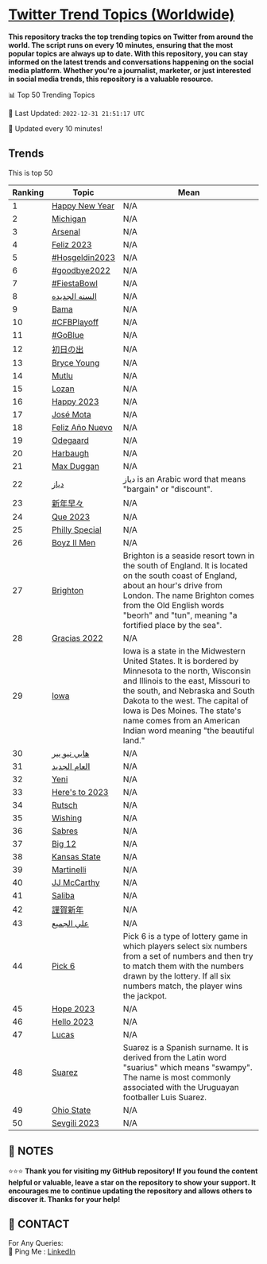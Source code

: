 [Twitter Trend Topics (Worldwide)](https://github.com/ErcinDedeoglu/Twitter-Trend-Topics)
==========

**This repository tracks the top trending topics on Twitter from around the world. 
The script runs on every 10 minutes, ensuring that the most popular topics are always up to date. 
With this repository, you can stay informed on the latest trends and conversations happening on the social media platform. 
Whether you're a journalist, marketer, or just interested in social media trends, this repository is a valuable resource.**


📊 Top 50 Trending Topics

📆 Last Updated: `2022-12-31 21:51:17 UTC`

🔧 Updated every 10 minutes!


## Trends

This is top 50

| Ranking | Topic | Mean |
| ------- | ------------ | ------------ |
| 1 | [Happy New Year](http://twitter.com/search?q=Happy+New+Year) | N/A |
| 2 | [Michigan](http://twitter.com/search?q=Michigan) | N/A |
| 3 | [Arsenal](http://twitter.com/search?q=Arsenal) | N/A |
| 4 | [Feliz 2023](http://twitter.com/search?q=Feliz+2023) | N/A |
| 5 | [#Hosgeldin2023](http://twitter.com/search?q=%23Hosgeldin2023) | N/A |
| 6 | [#goodbye2022](http://twitter.com/search?q=%23goodbye2022) | N/A |
| 7 | [#FiestaBowl](http://twitter.com/search?q=%23FiestaBowl) | N/A |
| 8 | [السنه الجديده](http://twitter.com/search?q=%d8%a7%d9%84%d8%b3%d9%86%d9%87+%d8%a7%d9%84%d8%ac%d8%af%d9%8a%d8%af%d9%87) | N/A |
| 9 | [Bama](http://twitter.com/search?q=Bama) | N/A |
| 10 | [#CFBPlayoff](http://twitter.com/search?q=%23CFBPlayoff) | N/A |
| 11 | [#GoBlue](http://twitter.com/search?q=%23GoBlue) | N/A |
| 12 | [初日の出](http://twitter.com/search?q=%e5%88%9d%e6%97%a5%e3%81%ae%e5%87%ba) | N/A |
| 13 | [Bryce Young](http://twitter.com/search?q=Bryce+Young) | N/A |
| 14 | [Mutlu](http://twitter.com/search?q=Mutlu) | N/A |
| 15 | [Lozan](http://twitter.com/search?q=Lozan) | N/A |
| 16 | [Happy 2023](http://twitter.com/search?q=Happy+2023) | N/A |
| 17 | [José Mota](http://twitter.com/search?q=Jos%c3%a9+Mota) | N/A |
| 18 | [Feliz Año Nuevo](http://twitter.com/search?q=Feliz+A%c3%b1o+Nuevo) | N/A |
| 19 | [Odegaard](http://twitter.com/search?q=Odegaard) | N/A |
| 20 | [Harbaugh](http://twitter.com/search?q=Harbaugh) | N/A |
| 21 | [Max Duggan](http://twitter.com/search?q=Max+Duggan) | N/A |
| 22 | [دياز](http://twitter.com/search?q=%d8%af%d9%8a%d8%a7%d8%b2) | دياز is an Arabic word that means "bargain" or "discount". |
| 23 | [新年早々](http://twitter.com/search?q=%e6%96%b0%e5%b9%b4%e6%97%a9%e3%80%85) | N/A |
| 24 | [Que 2023](http://twitter.com/search?q=Que+2023) | N/A |
| 25 | [Philly Special](http://twitter.com/search?q=Philly+Special) | N/A |
| 26 | [Boyz II Men](http://twitter.com/search?q=Boyz+II+Men) | N/A |
| 27 | [Brighton](http://twitter.com/search?q=Brighton) | Brighton is a seaside resort town in the south of England. It is located on the south coast of England, about an hour's drive from London. The name Brighton comes from the Old English words "beorh" and "tun", meaning "a fortified place by the sea". |
| 28 | [Gracias 2022](http://twitter.com/search?q=Gracias+2022) | N/A |
| 29 | [Iowa](http://twitter.com/search?q=Iowa) | Iowa is a state in the Midwestern United States. It is bordered by Minnesota to the north, Wisconsin and Illinois to the east, Missouri to the south, and Nebraska and South Dakota to the west. The capital of Iowa is Des Moines. The state's name comes from an American Indian word meaning "the beautiful land." |
| 30 | [هابي نيو يير](http://twitter.com/search?q=%d9%87%d8%a7%d8%a8%d9%8a+%d9%86%d9%8a%d9%88+%d9%8a%d9%8a%d8%b1) | N/A |
| 31 | [العام الجديد](http://twitter.com/search?q=%d8%a7%d9%84%d8%b9%d8%a7%d9%85+%d8%a7%d9%84%d8%ac%d8%af%d9%8a%d8%af) | N/A |
| 32 | [Yeni](http://twitter.com/search?q=Yeni) | N/A |
| 33 | [Here's to 2023](http://twitter.com/search?q=Here%27s+to+2023) | N/A |
| 34 | [Rutsch](http://twitter.com/search?q=Rutsch) | N/A |
| 35 | [Wishing](http://twitter.com/search?q=Wishing) | N/A |
| 36 | [Sabres](http://twitter.com/search?q=Sabres) | N/A |
| 37 | [Big 12](http://twitter.com/search?q=Big+12) | N/A |
| 38 | [Kansas State](http://twitter.com/search?q=Kansas+State) | N/A |
| 39 | [Martinelli](http://twitter.com/search?q=Martinelli) | N/A |
| 40 | [JJ McCarthy](http://twitter.com/search?q=JJ+McCarthy) | N/A |
| 41 | [Saliba](http://twitter.com/search?q=Saliba) | N/A |
| 42 | [謹賀新年](http://twitter.com/search?q=%e8%ac%b9%e8%b3%80%e6%96%b0%e5%b9%b4) | N/A |
| 43 | [علي الجميع](http://twitter.com/search?q=%d8%b9%d9%84%d9%8a+%d8%a7%d9%84%d8%ac%d9%85%d9%8a%d8%b9) | N/A |
| 44 | [Pick 6](http://twitter.com/search?q=Pick+6) | Pick 6 is a type of lottery game in which players select six numbers from a set of numbers and then try to match them with the numbers drawn by the lottery. If all six numbers match, the player wins the jackpot. |
| 45 | [Hope 2023](http://twitter.com/search?q=Hope+2023) | N/A |
| 46 | [Hello 2023](http://twitter.com/search?q=Hello+2023) | N/A |
| 47 | [Lucas](http://twitter.com/search?q=Lucas) | N/A |
| 48 | [Suarez](http://twitter.com/search?q=Suarez) | Suarez is a Spanish surname. It is derived from the Latin word "suarius" which means "swampy". The name is most commonly associated with the Uruguayan footballer Luis Suarez. |
| 49 | [Ohio State](http://twitter.com/search?q=Ohio+State) | N/A |
| 50 | [Sevgili 2023](http://twitter.com/search?q=Sevgili+2023) | N/A |




## 📝 NOTES

⭐⭐⭐ **Thank you for visiting my GitHub repository! If you found the content helpful or valuable, leave a star on the repository to show your support. It encourages me to continue updating the repository and allows others to discover it. Thanks for your help!**

## 📨 CONTACT

 For Any Queries:  
            🏓 Ping Me : [LinkedIn](https://www.linkedin.com/in/ercindedeoglu/)